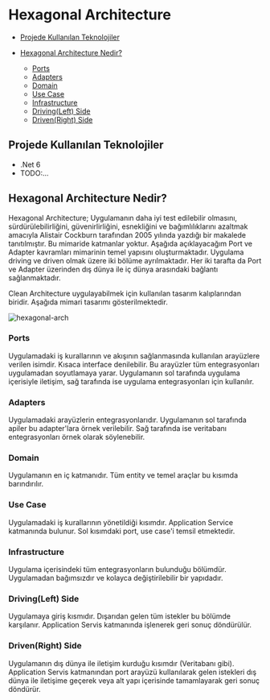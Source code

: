 # Hexagonal Architecture

- [Projede Kullanılan Teknolojiler](#usage)

- [Hexagonal Architecture Nedir?](#what-is-hexagonal-arch)

  - [Ports](#ports)
  - [Adapters](#adapters)
  - [Domain](#domain)
  - [Use Case](#use-case)
  - [Infrastructure](#infrastructure)
  - [Driving(Left) Side](#driving-side)
  - [Driven(Right) Side](#driven-side)


## <a name="usage">Projede Kullanılan Teknolojiler</a>

- .Net 6
- TODO:...

## <a name="what-is-hexagonal-arch">Hexagonal Architecture Nedir?</a>

Hexagonal Architecture; Uygulamanın daha iyi test edilebilir olmasını, sürdürülebilirliğini, güvenirlirliğini, esnekliğini ve bağımlılıklarını azaltmak amacıyla Alistair Cockburn tarafından 2005 yılında yazdığı bir makalede tanıtılmıştır. Bu mimaride katmanlar yoktur. Aşağıda açıklayacağım Port ve Adapter kavramları mimarinin temel yapısını oluşturmaktadır. Uygulama driving ve driven olmak üzere iki bölüme ayrılmaktadır. Her iki tarafta da Port ve Adapter üzerinden dış dünya ile iç dünya arasındaki bağlantı sağlanmaktadır.

Clean Architecture uygulayabilmek için kullanılan tasarım kalıplarından biridir. Aşağıda mimari tasarımı gösterilmektedir.

![hexagonal-arch](https://user-images.githubusercontent.com/16361055/149714561-e41132d2-e196-4246-89e0-3ed3703af2ca.png)

### <a name="ports">Ports</a>

Uygulamadaki iş kurallarının ve akışının sağlanmasında kullanılan arayüzlere verilen isimdir. Kısaca interface denilebilir. Bu arayüzler tüm entegrasyonları uygulamadan soyutlamaya yarar. Uygulamanın sol tarafında uygulama içerisiyle iletişim, sağ tarafında ise uygulama entegrasyonları için kullanılır.

### <a name="adapters">Adapters</a>

Uygulamadaki arayüzlerin entegrasyonlarıdır. Uygulamanın sol tarafında apiler bu adapter'lara örnek verilebilir. Sağ tarafında ise veritabanı entegrasyonları örnek olarak söylenebilir.

### <a name="domain">Domain</a>

Uygulamanın en iç katmanıdır. Tüm entity ve temel araçlar bu kısımda barındırılır.

### <a name="use-case">Use Case</a>

Uygulamadaki iş kurallarının yönetildiği kısımdır. Application Service katmanında bulunur. Sol kısımdaki port, use case'i temsil etmektedir.

### <a name="infrastructure">Infrastructure</a>

Uygulama içerisindeki tüm entegrasyonların bulunduğu bölümdür. Uygulamadan bağımsızdır ve kolayca değiştirilebilir bir yapıdadır.

### <a name="driving-side">Driving(Left) Side</a>

Uygulamaya giriş kısmıdır. Dışarıdan gelen tüm istekler bu bölümde karşılanır. Application Servis katmanında işlenerek geri sonuç döndürülür.

### <a name="driven-side">Driven(Right) Side</a>

Uygulamanın dış dünya ile iletişim kurduğu kısımdır (Veritabanı gibi). Application Servis katmanından port arayüzü kullanılarak gelen istekleri dış dünya ile iletişime geçerek veya alt yapı içerisinde tamamlayarak geri sonuç döndürür.
